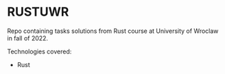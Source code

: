 # RUSTUWR

Repo containing tasks solutions from Rust course at University of Wroclaw in fall of 2022.

Technologies covered:
* Rust
